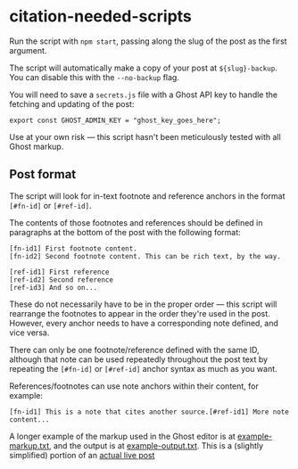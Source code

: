 # citation-needed-scripts

Run the script with `npm start`, passing along the slug of the post as the first argument.

The script will automatically make a copy of your post at `${slug}-backup`. You can disable this with the `--no-backup` flag.

You will need to save a `secrets.js` file with a Ghost API key to handle the fetching and updating of the post:

```
export const GHOST_ADMIN_KEY = "ghost_key_goes_here";
```

Use at your own risk — this script hasn't been meticulously tested with all Ghost markup.

## Post format

The script will look for in-text footnote and reference anchors in the format `[#fn-id]` or `[#ref-id]`.

The contents of those footnotes and references should be defined in paragraphs at the bottom of the post with the following format:

```
[fn-id1] First footnote content.
[fn-id2] Second footnote content. This can be rich text, by the way.

[ref-id1] First reference
[ref-id2] Second reference
[ref-id3] And so on...
```

These do not necessarily have to be in the proper order — this script will rearrange the footnotes to appear in the order they're used in the post. However, every anchor needs to have a corresponding note defined, and vice versa.

There can only be one footnote/reference defined with the same ID, although that note can be used repeatedly throughout the post text by repeating the `[#fn-id]` or `[#ref-id]` anchor syntax as much as you want.

References/footnotes can use note anchors within their content, for example:

```
[fn-id1] This is a note that cites another source.[#ref-id1] More note content...
```

A longer example of the markup used in the Ghost editor is at [example-markup.txt](docs/example-markup.txt), and the output is at [example-output.txt](docs/example-output.txt). This is a (slightly simplified) portion of an [actual live post](https://citationneeded.news/issue-49/)
